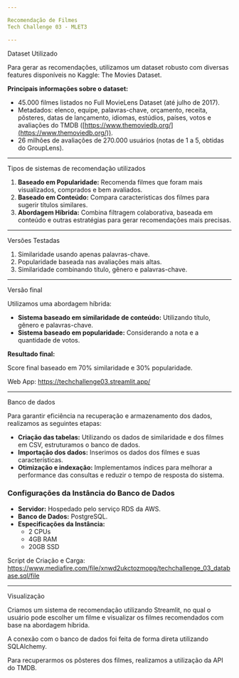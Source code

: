 ```yaml
---

Recomendação de Filmes
Tech Challenge 03 - MLET3

---
```


Dataset Utilizado

Para gerar as recomendações, utilizamos um dataset robusto com diversas features disponíveis no Kaggle: The Movies Dataset.

**Principais informações sobre o dataset:**

* 45.000 filmes listados no Full MovieLens Dataset (até julho de 2017).
* Metadados: elenco, equipe, palavras-chave, orçamento, receita, pôsteres, datas de lançamento, idiomas, estúdios, países, votos e avaliações do TMDB ([https://www.themoviedb.org/](https://www.themoviedb.org/)).
* 26 milhões de avaliações de 270.000 usuários (notas de 1 a 5, obtidas do GroupLens).

---

Tipos de sistemas de recomendação utilizados

1.  **Baseado em Popularidade:** Recomenda filmes que foram mais visualizados, comprados e bem avaliados.
2.  **Baseado em Conteúdo:** Compara características dos filmes para sugerir títulos similares.
3.  **Abordagem Híbrida:** Combina filtragem colaborativa, baseada em conteúdo e outras estratégias para gerar recomendações mais precisas.

---

Versões Testadas

1.  Similaridade usando apenas palavras-chave.
2.  Popularidade baseada nas avaliações mais altas.
3.  Similaridade combinando título, gênero e palavras-chave.

---

Versão final

Utilizamos uma abordagem híbrida:

* **Sistema baseado em similaridade de conteúdo:** Utilizando título, gênero e palavras-chave.
* **Sistema baseado em popularidade:** Considerando a nota e a quantidade de votos.

**Resultado final:**

Score final baseado em 70% similaridade e 30% popularidade.

Web App: https://techchallenge03.streamlit.app/

---

Banco de dados

Para garantir eficiência na recuperação e armazenamento dos dados, realizamos as seguintes etapas:

* **Criação das tabelas:** Utilizando os dados de similaridade e dos filmes em CSV, estruturamos o banco de dados.
* **Importação dos dados:** Inserimos os dados dos filmes e suas características.
* **Otimização e indexação:** Implementamos índices para melhorar a performance das consultas e reduzir o tempo de resposta do sistema.

### Configurações da Instância do Banco de Dados

* **Servidor:** Hospedado pelo serviço RDS da AWS.
* **Banco de Dados:** PostgreSQL.
* **Especificações da Instância:**
    * 2 CPUs
    * 4GB RAM
    * 20GB SSD


Script de Criação e Carga:
https://www.mediafire.com/file/xnwd2ukctozmopg/techchallenge_03_database.sql/file

---

Visualização

Criamos um sistema de recomendação utilizando Streamlit, no qual o usuário pode escolher um filme e visualizar os filmes recomendados com base na abordagem híbrida.

A conexão com o banco de dados foi feita de forma direta utilizando SQLAlchemy.

Para recuperarmos os pôsteres dos filmes, realizamos a utilização da API do TMDB.
